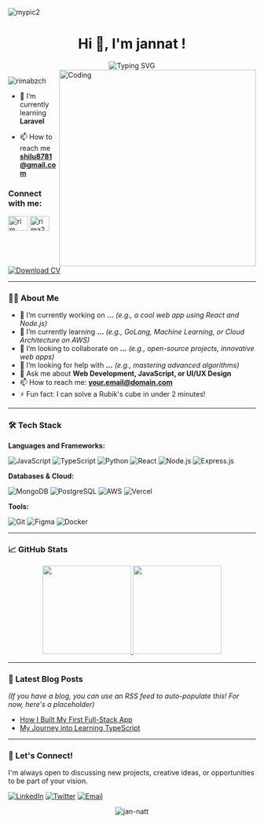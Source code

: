 ![mypic2](https://github.com/RimaBzch/RimaBzch/assets/86674923/7237a9e9-4b53-48db-94c8-09097f652570)


<h1 align="center">Hi 👋, I'm jannat !</h1>
<div align="center">
  <img src="https://readme-typing-svg.demolab.com/?lines=A Passionate Software Engineering; Student from Tunisia %F0%9F%92%9C %F0%9F%92%9C %F0%9F%92%9C %F0%9F%92%9C %F0%9F%92%9C;" alt="Typing SVG">
</div>

<img align="right" alt="Coding" width="400" src="https://user-images.githubusercontent.com/74038190/221352975-94759904-aa4c-4032-a8ab-b546efb9c478.gif">
<p align="left"> <img src="https://komarev.com/ghpvc/?username=rimabzch&label=Profile%20views&color=0e75b6&style=flat" alt="rimabzch" /> </p>

- 🌱 I’m currently learning **Laravel**

- 📫 How to reach me **shilu8781@gmail.com**

<h3 align="left">Connect with me:</h3>
<p align="left">
<a href="#" target="blank"><img align="center" src="https://raw.githubusercontent.com/rahuldkjain/github-profile-readme-generator/master/src/images/icons/Social/linked-in-alt.svg" alt="rim bziouich" height="30" width="40" /></a>
<a href="#" target="blank"><img align="center" src="https://raw.githubusercontent.com/rahuldkjain/github-profile-readme-generator/master/src/images/icons/Social/discord.svg" alt="rima24" height="30" width="40" /></a>
</p>

<a href="#" target="_blank">
  <img src="https://img.shields.io/badge/Download-CV-blue?style=for-the-badge&logo=googledrive" alt="Download CV">
</a>

---

### 🧑‍💻 About Me

- 🔭 I’m currently working on **...** *(e.g., a cool web app using React and Node.js)*
- 🌱 I’m currently learning **...** *(e.g., GoLang, Machine Learning, or Cloud Architecture on AWS)*
- 👯 I’m looking to collaborate on **...** *(e.g., open-source projects, innovative web apps)*
- 🤔 I’m looking for help with **...** *(e.g., mastering advanced algorithms)*
- 💬 Ask me about **Web Development, JavaScript, or UI/UX Design**
- 📫 How to reach me: **your.email@domain.com**
- ⚡ Fun fact: I can solve a Rubik's cube in under 2 minutes!

---

### 🛠️ Tech Stack

**Languages and Frameworks:**

![JavaScript](https://img.shields.io/badge/JavaScript-F7DF1E?style=for-the-badge&logo=javascript&logoColor=black)
![TypeScript](https://img.shields.io/badge/TypeScript-007ACC?style=for-the-badge&logo=typescript&logoColor=white)
![Python](https://img.shields.io/badge/Python-3776AB?style=for-the-badge&logo=python&logoColor=white)
![React](https://img.shields.io/badge/React-20232A?style=for-the-badge&logo=react&logoColor=61DAFB)
![Node.js](https://img.shields.io/badge/Node.js-339933?style=for-the-badge&logo=nodedotjs&logoColor=white)
![Express.js](https://img.shields.io/badge/Express.js-000000?style=for-the-badge&logo=express&logoColor=white)

**Databases & Cloud:**

![MongoDB](https://img.shields.io/badge/MongoDB-47A248?style=for-the-badge&logo=mongodb&logoColor=white)
![PostgreSQL](https://img.shields.io/badge/PostgreSQL-316192?style=for-the-badge&logo=postgresql&logoColor=white)
![AWS](https://img.shields.io/badge/AWS-232F3E?style=for-the-badge&logo=amazon-aws&logoColor=white)
![Vercel](https://img.shields.io/badge/Vercel-000000?style=for-the-badge&logo=vercel&logoColor=white)

**Tools:**

![Git](https://img.shields.io/badge/Git-F05032?style=for-the-badge&logo=git&logoColor=white)
![Figma](https://img.shields.io/badge/Figma-F24E1E?style=for-the-badge&logo=figma&logoColor=white)
![Docker](https://img.shields.io/badge/Docker-2496ED?style=for-the-badge&logo=docker&logoColor=white)

---

### 📈 GitHub Stats

<p align="center">
  <a href="https://github.com/jan-natt">
    <img height="180em" src="https://github-readme-stats.vercel.app/api?username=jan-natt&show_icons=true&theme=radical&hide_border=true" />
    <img height="180em" src="https://github-readme-stats.vercel.app/api/top-langs/?username=jan-natt&layout=compact&theme=radical&hide_border=true" />
  </a>
</p>

---

### 📝 Latest Blog Posts

*(If you have a blog, you can use an RSS feed to auto-populate this! For now, here's a placeholder)*
- [How I Built My First Full-Stack App](https://your-blog-link.com/post-1)
- [My Journey into Learning TypeScript](https://your-blog-link.com/post-2)

---

### 🤝 Let's Connect!

I'm always open to discussing new projects, creative ideas, or opportunities to be part of your vision.

[![LinkedIn](https://img.shields.io/badge/LinkedIn-0077B5?style=for-the-badge&logo=linkedin&logoColor=white)](https://linkedin.com/in/yourprofile)
[![Twitter](https://img.shields.io/badge/Twitter-1DA1F2?style=for-the-badge&logo=twitter&logoColor=white)](https://twitter.com/yourhandle)
[![Email](https://img.shields.io/badge/Email-D14836?style=for-the-badge&logo=gmail&logoColor=white)](mailto:your.email@domain.com)

<p align="center"> 
  <img src="https://komarev.com/ghpvc/?username=jan-natt&label=Profile%20Views&color=0e75b6&style=flat" alt="jan-natt" />
</p>
